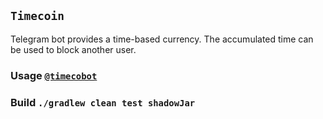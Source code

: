 ## `Timecoin`

Telegram bot provides a time-based currency. The accumulated time can be used to block another user.

### Usage [`@timecobot`](https:t.me/timecobot)

### Build `./gradlew clean test shadowJar`
